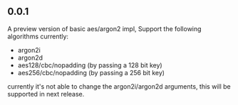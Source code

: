 ## 0.0.1
A preview version of basic aes/argon2 impl, Support the following algorithms currently:

* argon2i
* argon2d
* aes128/cbc/nopadding (by passing a 128 bit key)
* aes256/cbc/nopadding (by passing a 256 bit key)

currently it's not able to change the argon2i/argon2d arguments, this will be supported in next release.